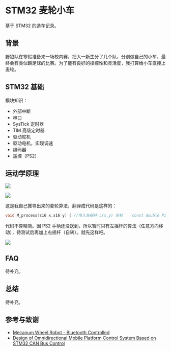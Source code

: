 # STM32 麦轮小车

基于 STM32 的造车记录。

## 背景

野狼队在寒假准备来一场校内赛，把大一新生分了几个队，分别做自己的小车，最终会有类似踢足球的比赛。为了能有良好的操控性和灵活度，我打算给小车直接上麦轮。

## STM32 基础

模块知识：

* 外部中断
* 串口
* SysTick 定时器
* TIM 高级定时器
* 驱动舵机
* 驱动电机，实现调速
* 编码器
* 遥控（PS2）

## 运动学原理

![](https://yxrct-1253965369.cos.ap-guangzhou.myqcloud.com/user/麦轮.png)

![](https://yxrct-1253965369.cos.ap-guangzhou.myqcloud.com/user/麦轮角度.png)

这是我自己推导出来的麦轮算法，翻译成代码是这样的：

```c
void M_process(s16 x,s16 y) { //传入左摇杆 L(x,y) 坐标    const double Pi = 3.14159265359;    u16 Vm=7200,r=127; //定义最大速度和坐标圆的半径    s16 V1,V2,V3,V4,angle; //定义四电机速度，直线 OL 与 x 轴所成角度    s16 new_x,new_y; //定义中间变量    //纠正算法，如果L坐标超出了坐标圆，那么取在坐标圆上的点。联立圆和正比例函数的方程    if(pow(x,2)+pow(y,2)>pow(r,2)) {        new_x=sqrt((pow(x,2)*pow(r,2))/(pow(x,2)+pow(y,2)));        new_y=sqrt((pow(y,2)*pow(r,2))/(pow(x,2)+pow(y,2)));        if(x>0) x=new_x ; else x=-new_x;        if(y>0) y=new_y ; else y=-new_y;    }    Vm=(sqrt(pow(x,2)+pow(y,2))/r)*Vm; //按 OL 长度比例取速度    angle=atan(abs(y)/abs(x))*(180/Pi); //计算直线 OL 与 x 轴所成角度    if(x==0&&y==0) { //原点        V1=0; V2=0; V3=0; V4=0;    }    if(y==0) { //x轴上        if(x>0){            V1=Vm; V2=-Vm; V3=-Vm; V4=Vm;        }else{            V1=-Vm; V2=Vm; V3=Vm; V4=-Vm;        }    }    if(x==0) { //y轴上        if(y>0) {            V1=Vm; V2=Vm; V3=Vm; V4=Vm;        }else{            V1=-Vm; V2=-Vm; V3=-Vm; V4=-Vm;        }    }    if(x>0&&y>0) { //第一象限        V1=Vm;        V2=(Vm/45)*angle-Vm;        V3=(Vm/45)*angle-Vm;        V4=Vm;    }    if(x<0&&y>0) { //第二象限        V1=(Vm/45)*angle-Vm;        V2=Vm;        V3=Vm;        V4=(Vm/45)*angle-Vm;    }    if(x<0&&y<0) { //第三象限        V1=-Vm;        V2=-(Vm/45)*angle+Vm;        V3=-(Vm/45)*angle+Vm;        V4=-Vm;    }    if(x>0&&y<0) { //第四象限        V1=-(Vm/45)*angle+Vm;        V2=-Vm;        V3=-Vm;        V4=-(Vm/45)*angle+Vm;    }    //驱动电机    M1_run(V1);    M2_run(V2);    M3_run(V3);    M4_run(V4);}
```

代码不算精简。因 PS2 手柄还没送到，所以暂时只有左摇杆的算法（任意方向移动），待测试后再加上右摇杆（自转）。就先这样吧。

![](https://yxrct-1253965369.cos.ap-guangzhou.myqcloud.com/user/小车预览%20.jpg)

## FAQ

待补充。

## 总结

待补充。

## 参考与致谢

* [Mecanum Wheel Robot - Bluetooth Controlled](https://www.instructables.com/id/Mecanum-wheel-robot-bluetooth-controlled/)
* [Design of Omnidirectional Mobile Platform Control System Based on STM32 CAN Bus Control](https://image.hanspub.org/Html/11-1540843_22169.htm)


